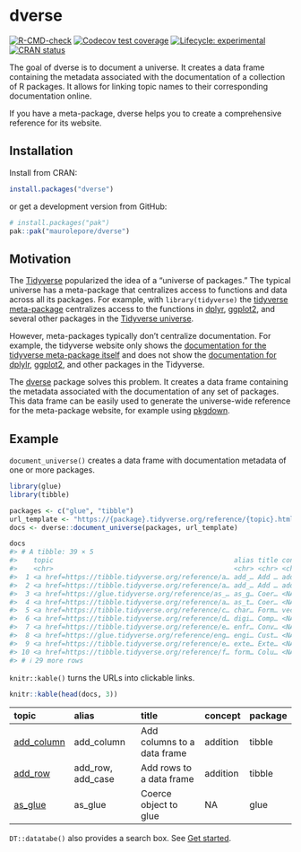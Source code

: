 
<!-- README.md is generated from README.Rmd. Please edit that file -->

# dverse

<!-- badges: start -->

[![R-CMD-check](https://github.com/maurolepore/dverse/actions/workflows/R-CMD-check.yaml/badge.svg)](https://github.com/maurolepore/dverse/actions/workflows/R-CMD-check.yaml)
[![Codecov test
coverage](https://codecov.io/gh/maurolepore/dverse/graph/badge.svg)](https://app.codecov.io/gh/maurolepore/dverse)
[![Lifecycle:
experimental](https://img.shields.io/badge/lifecycle-experimental-orange.svg)](https://lifecycle.r-lib.org/articles/stages.html#experimental)
[![CRAN
status](https://www.r-pkg.org/badges/version/dverse)](https://CRAN.R-project.org/package=dverse)
<!-- badges: end -->

The goal of dverse is to document a universe. It creates a data frame
containing the metadata associated with the documentation of a
collection of R packages. It allows for linking topic names to their
corresponding documentation online.

If you have a meta-package, dverse helps you to create a comprehensive
reference for its website.

## Installation

Install from CRAN:

``` r
install.packages("dverse")
```

or get a development version from GitHub:

``` r
# install.packages("pak")
pak::pak("maurolepore/dverse")
```

## Motivation

The [Tidyverse](https://www.tidyverse.org/) popularized the idea of a
“universe of packages.” The typical universe has a meta-package that
centralizes access to functions and data across all its packages. For
example, with `library(tidyverse)` the [tidyverse
meta-package](https://tidyverse.tidyverse.org/) centralizes access to
the functions in [dplyr](https://dplyr.tidyverse.org/),
[ggplot2](https://ggplot2.tidyverse.org/), and several other packages in
the [Tidyverse universe](https://www.tidyverse.org/).

However, meta-packages typically don’t centralize documentation. For
example, the tidyverse website only shows the [documentation for the
tidyverse meta-package
itself](https://tidyverse.tidyverse.org/reference/index.html) and does
not show the [documentation for
dplylr](https://dplyr.tidyverse.org/reference/index.html),
[ggplot2](https://ggplot2.tidyverse.org/reference/index.html), and other
packages in the Tidyverse.

The [dverse](https://maurolepore.github.io/dverse/) package solves this
problem. It creates a data frame containing the metadata associated with
the documentation of any set of packages. This data frame can be easily
used to generate the universe-wide reference for the meta-package
website, for example using [pkgdown](https://pkgdown.r-lib.org/).

## Example

`document_universe()` creates a data frame with documentation metadata
of one or more packages.

``` r
library(glue)
library(tibble)

packages <- c("glue", "tibble")
url_template <- "https://{package}.tidyverse.org/reference/{topic}.html"
docs <- dverse::document_universe(packages, url_template)

docs
#> # A tibble: 39 × 5
#>    topic                                             alias title concept package
#>    <chr>                                             <chr> <chr> <chr>   <chr>  
#>  1 <a href=https://tibble.tidyverse.org/reference/a… add_… Add … additi… tibble 
#>  2 <a href=https://tibble.tidyverse.org/reference/a… add_… Add … additi… tibble 
#>  3 <a href=https://glue.tidyverse.org/reference/as_… as_g… Coer… <NA>    glue   
#>  4 <a href=https://tibble.tidyverse.org/reference/a… as_t… Coer… <NA>    tibble 
#>  5 <a href=https://tibble.tidyverse.org/reference/c… char… Form… vector… tibble 
#>  6 <a href=https://tibble.tidyverse.org/reference/d… digi… Comp… <NA>    tibble 
#>  7 <a href=https://tibble.tidyverse.org/reference/e… enfr… Conv… <NA>    tibble 
#>  8 <a href=https://glue.tidyverse.org/reference/eng… engi… Cust… <NA>    glue   
#>  9 <a href=https://tibble.tidyverse.org/reference/e… exte… Exte… <NA>    tibble 
#> 10 <a href=https://tibble.tidyverse.org/reference/f… form… Colu… <NA>    tibble 
#> # ℹ 29 more rows
```

`knitr::kable()` turns the URLs into clickable links.

``` r
knitr::kable(head(docs, 3))
```

| topic | alias | title | concept | package |
|:---|:---|:---|:---|:---|
| <a href=https://tibble.tidyverse.org/reference/add_column.html>add_column</a> | add_column | Add columns to a data frame | addition | tibble |
| <a href=https://tibble.tidyverse.org/reference/add_row.html>add_row</a> | add_row, add_case | Add rows to a data frame | addition | tibble |
| <a href=https://glue.tidyverse.org/reference/as_glue.html>as_glue</a> | as_glue | Coerce object to glue | NA | glue |

`DT::datatabe()` also provides a search box. See [Get
started](https://maurolepore.github.io/dverse/articles/dverse.html).
